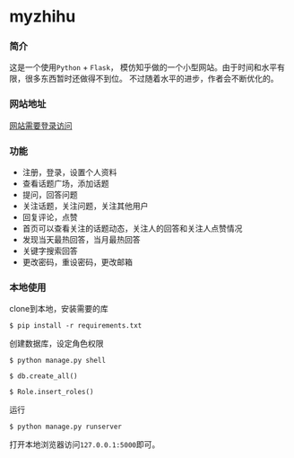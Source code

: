 # myzhihu
<h3>简介</h3>
<p>这是一个使用<code>Python</code> + <code>Flask</code>， 模仿知乎做的一个小型网站。由于时间和水平有限，很多东西暂时还做得不到位。
不过随着水平的进步，作者会不断优化的。</p>
<h3>网站地址</h3>
<p><a href="https://johushiyu.herokuapp.com/">网站需要登录访问</a></p>
<h3>功能</h3>
<p>
<ul>
<li>注册，登录，设置个人资料</li>
<li>查看话题广场，添加话题</li>
<li>提问，回答问题</li>
<li>关注话题，关注问题，关注其他用户</li>
<li>回复评论，点赞</li>
<li>首页可以查看关注的话题动态，关注人的回答和关注人点赞情况</li>
<li>发现当天最热回答，当月最热回答</li>
<li>关键字搜索回答</li>
<li>更改密码，重设密码，更改邮箱</li>
</ul>
</p>
<h3>本地使用</h3>
<p>clone到本地，安装需要的库</p>
<p><code>$ pip install -r requirements.txt</code></p>
<p>创建数据库，设定角色权限</p>
<p><code>$ python manage.py shell</code></p>
<p><code>$ db.create_all()</code></p>
<p><code>$ Role.insert_roles()</code></p>
<p>运行</p>
<p><code>$ python manage.py runserver</code></p>
<p>打开本地浏览器访问<code>127.0.0.1:5000</code>即可。</p>

